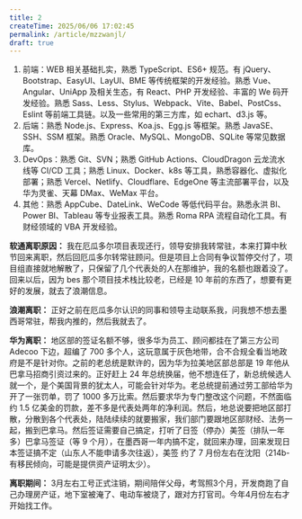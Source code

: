```yaml
---
title: 2
createTime: 2025/06/06 17:02:45
permalink: /article/mzzwanjl/
draft: true
---
```


1. 前端：WEB 相关基础扎实，熟悉 TypeScript、ES6+ 规范。有 jQuery、Bootstrap、EasyUI、LayUI、BME 等传统框架的开发经验。熟悉 Vue、Angular、UniApp 及相关生态，有 React、PHP 开发经验、丰富的 We 码开发经验。熟悉 Sass、Less、Stylus、Webpack、Vite、Babel、PostCss、Eslint 等前端工具链。以及一些常用的第三方库，如 echart、d3.js 等。
2. 后端：熟悉 Node.js、Express、Koa.js、Egg.js 等框架。熟悉 JavaSE、SSH、SSM 框架。熟悉 Oracle、MySQL、MongoDB、SQLite 等常见数据库。
3. DevOps：熟悉 Git、SVN；熟悉 GitHub Actions、CloudDragon 云龙流水线等 CI/CD 工具；熟悉 Linux、Docker、k8s 等工具，熟悉容器化、虚拟化部署；熟悉 Vercel、Netlify、Cloudflare、EdgeOne 等主流部署平台，以及华为灵雀、天幕 DMax、WeMax 平台。
4. 其他：熟悉 AppCube、DateLink、WeCode 等低代码平台。熟悉永洪 BI、Power BI、Tableau 等专业报表工具。熟悉 Roma RPA 流程自动化工具。有财经领域的 VBA 开发经验。


**软通离职原因：** 我在厄瓜多尔项目表现还行，领导安排我转常驻，本来打算中秋节回来离职，然后回厄瓜多尔转常驻顾问。但是项目上合同有争议暂停交付了，项目组直接就地解散了，只保留了几个代表处的人在那维护，我的名额也跟着没了。回来以后，因为 bes 那个项目技术栈比较老，已经是 10 年前的东西了，想要有更好的发展，就去了浪潮信息。

**浪潮离职：** 正好之前在厄瓜多尔认识的同事和领导主动联系我，问我想不想去墨西哥常驻，帮我内推的，然后我就去了。

**华为离职：** 地区部的签证名额不够，很多华为员工、顾问都挂在了第三方公司 Adecoo 下边，超编了 700 多个人，这玩意属于灰色地带，合不合规全看当地政府是不是针对你。之前的老总统是默许的，因为华为拉美地区部总部是 19 年他从巴拿马招商引资过来的。正好赶上 24 年总统换届，他不想连任了，新总统候选人就一个，是个美国背景的犹太人，可能会针对华为。老总统提前通过劳工部给华为开了一张罚单，罚了 1000 多万比索。然后要求华为专门整改这个问题，不然面临 约 1.5 亿美金的罚款，差不多是代表处两年的净利润。然后，地总说要把地区部打散，分散到各个代表处，陆陆续续的就要搬家，我们部门要跟地区部财经、法务一起，搬到巴拿马。然后签证需要自己搞定，打听了日签（停办）美签（排队一年多）巴拿马签证（等 9 个月），在墨西哥一年内搞不定，就回来办理，回来发现日本签证搞不定（山东人不能申请多次往返），美签 约了 7 月份左右在沈阳（214b-有移民倾向，可能是提供资产证明太少）。

**离职期间：** 3月左右工号正式注销，期间陪伴父母，考驾照3个月，开发商跑了自己办理房产证，地下室被淹了、电动车被烧了，跟对方打官司。今年4月份左右才开始找工作。
